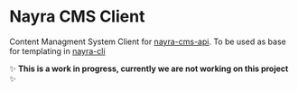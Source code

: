 # Nayra CMS Client

Content Managment System Client for [nayra-cms-api](https://github.com/nayracoop/nayra-cms-api). To be used as base for templating in [nayra-cli](https://github.com/nayracoop/nayra-cli)

 :sparkles: **This is a work in progress, currently we are not working on this project** :sparkles:
